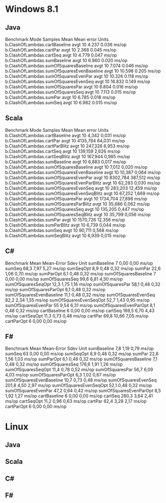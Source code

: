 Windows 8.1
===========
Java
----
Benchmark                                     Mode   Samples         Mean   Mean error    Units
b.ClashOfLambdas.cartBaseline                 avgt        10        4.237        0.036    ms/op
b.ClashOfLambdas.cartPar                      avgt        10        2.368        0.045    ms/op
b.ClashOfLambdas.cartSeq                      avgt        10        4.779        0.047    ms/op
b.ClashOfLambdas.sumBaseline                  avgt        10        6.960        0.020    ms/op
b.ClashOfLambdas.sumOfSquaresBaseline         avgt        10        7.074        0.046    ms/op
b.ClashOfLambdas.sumOfSquaresEvenBaseline     avgt        10       10.598        0.205    ms/op
b.ClashOfLambdas.sumOfSquaresEvenPar          avgt        10       10.326        0.118    ms/op
b.ClashOfLambdas.sumOfSquaresEvenSeq          avgt        10       16.832        0.149    ms/op
b.ClashOfLambdas.sumOfSquaresPar              avgt        10        6.804        0.016    ms/op
b.ClashOfLambdas.sumOfSquaresSeq              avgt        10        7.113        0.015    ms/op
b.ClashOfLambdas.sumPar                       avgt        10        6.785        0.018    ms/op
b.ClashOfLambdas.sumSeq                       avgt        10        6.982        0.015    ms/op

Scala
------
Benchmark                                     Mode   Samples         Mean   Mean error    Units
b.ClashOfLambdas.cartBaseline                 avgt        10        4,342        0,031    ms/op
b.ClashOfLambdas.cartPar                      avgt        10     4135,784       64,031    ms/op
b.ClashOfLambdas.cartParBlitz                 avgt        10      247,326        6,953    ms/op
b.ClashOfLambdas.cartSeq                      avgt        10      139,159        2,626    ms/op
b.ClashOfLambdas.cartSeqBlitz                 avgt        10      167,944        0,985    ms/op
b.ClashOfLambdas.sumBaseline                  avgt        10        6,883        0,017    ms/op
b.ClashOfLambdas.sumOfSquaresBaseline         avgt        10        7,012        0,020    ms/op
b.ClashOfLambdas.sumOfSquaresEvenBaseline     avgt        10       10,387        0,064    ms/op
b.ClashOfLambdas.sumOfSquaresEvenPar          avgt        10     8302,784      387,512    ms/op
b.ClashOfLambdas.sumOfSquaresEvenParBlitz     avgt        10       62,283        0,030    ms/op
b.ClashOfLambdas.sumOfSquaresEvenSeq          avgt        10      283,203       12,459    ms/op
b.ClashOfLambdas.sumOfSquaresEvenSeqBlitz     avgt        10       67,252        1,669    ms/op
b.ClashOfLambdas.sumOfSquaresPar              avgt        10     1734,704       27,898    ms/op
b.ClashOfLambdas.sumOfSquaresParBlitz         avgt        10       35,686        0,062    ms/op
b.ClashOfLambdas.sumOfSquaresSeq              avgt        10      135,205        0,447    ms/op
b.ClashOfLambdas.sumOfSquaresSeqBlitz         avgt        10       35,799        0,056    ms/op
b.ClashOfLambdas.sumPar                       avgt        10     1570,726       12,356    ms/op
b.ClashOfLambdas.sumParBlitz                  avgt        10        6,739        0,044    ms/op
b.ClashOfLambdas.sumSeq                       avgt        10       90,711        0,568    ms/op
b.ClashOfLambdas.sumSeqBlitz                  avgt        10        6,939        0,015    ms/op

C#
--
Benchmark                             Mean Mean-Error   Sdev  Unit
sumBaseline                              7       0,00   0,00 ms/op
sumSeq                                68,3       7,97   5,27 ms/op
sumSeqOpt                              8,9       0,48   0,32 ms/op
sumPar                                22,6       1,06   0,70 ms/op
sumParOpt                              6,1       0,48   0,32 ms/op
sumOfSquaresBaseline                     7       0,00   0,00 ms/op
sumOfSquaresSeq                       99,6       6,81   4,50 ms/op
sumOfSquaresSeqOpt                    12,3       1,75   1,16 ms/op
sumOfSquaresPar                       58,1       0,48   0,32 ms/op
sumOfSquaresParOpt                     6,1       0,48   0,32 ms/op
sumOfSquaresEvenBaseline              11,1       0,48   0,32 ms/op
sumOfSquaresEvenSeq                   82,2       2,34   1,55 ms/op
sumOfSquaresEvenSeqOpt                52,7       1,43   0,95 ms/op
sumOfSquaresEvenPar                     55       9,54   6,31 ms/op
sumOfSquaresEvenParOpt                 8,1       0,48   0,32 ms/op
cartBaseline                             6       0,00   0,00 ms/op
cartSeq                              169,5       6,70   4,43 ms/op
cartSeqOpt                            11,3       0,73   0,48 ms/op
cartPar                               69,8      10,66   7,05 ms/op
cartParOpt                               6       0,00   0,00 ms/op

F#
--
Benchmark                             Mean Mean-Error   Sdev  Unit
sumBaseline                            7,8       1,19   0,79 ms/op
sumSeq                                  63       0,00   0,00 ms/op
sumSeqOpt                              8,9       0,48   0,32 ms/op
sumPar                                22,8       1,56   1,03 ms/op
sumParOpt                              6,1       0,48   0,32 ms/op
sumOfSquaresBaseline                   7,1       0,48   0,32 ms/op
sumOfSquaresSeq                      176,6       1,91   1,26 ms/op
sumOfSquaresSeqOpt                    11,4       0,78   0,52 ms/op
sumOfSquaresPar                       56,7       6,09   4,03 ms/op
sumOfSquaresParOpt                     6,3       1,02   0,67 ms/op
sumOfSquaresEvenBaseline              10,7       0,73   0,48 ms/op
sumOfSquaresEvenSeq                  201,8       4,50   2,97 ms/op
sumOfSquaresEvenSeqOpt                52,1       0,48   0,32 ms/op
sumOfSquaresEvenPar                   47,2       0,64   0,42 ms/op
sumOfSquaresEvenParOpt                 8,5       1,92   1,27 ms/op
cartBaseline                             6       0,00   0,00 ms/op
cartSeq                              280,3       3,64   2,41 ms/op
cartSeqOpt                            11,2       0,96   0,63 ms/op
cartPar                               62,4       3,28   2,17 ms/op
cartParOpt                               6       0,00   0,00 ms/op

Linux
=====
Java
----

Scala
------

C#
--

F#
--
